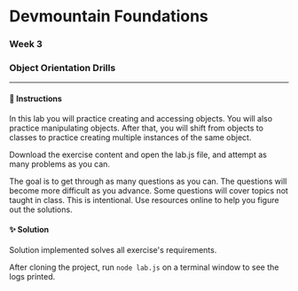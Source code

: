 # Devmountain Foundations
### Week 3
### Object Orientation Drills

---

#### :dart: Instructions
In this lab you will practice creating and accessing objects. You will also practice manipulating objects. After that, you will shift from objects to classes to practice creating multiple instances of the same object.

Download the exercise content and open the lab.js file, and attempt as many problems as you can.

The goal is to get through as many questions as you can. The questions will become more difficult as you advance. Some questions will cover topics not taught in class. This is intentional. Use resources online to help you figure out the solutions.

#### :sparkles: Solution
Solution implemented solves all exercise's requirements.

After cloning the project, run `node lab.js` on a terminal window to see the logs printed.
